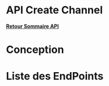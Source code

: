 # API Create Channel

**[Retour Sommaire API](./00_Sommaire_API.md)**

# Conception

# Liste des EndPoints
